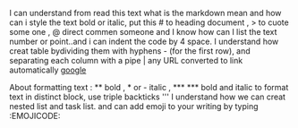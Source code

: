I can understand from read this text what is the markdown mean and how can i style the text bold or
italic, put this # to heading document , > to cuote some one , @ direct commen someone
and I know how can I list the text number or point..and i can indent the code by 4 space.
I understand how creat table bydividing them with hyphens - (for the first row), and separating each column with a pipe |
any URL converted to link automatically [google](link)

About formatting text :
** bold , * or - italic , *** *** bold and italic
to format text in  distinct block, use triple backticks '''
 I understand how we can creat nested list and task list. 
and can add emoji to your writing by typing :EMOJICODE: